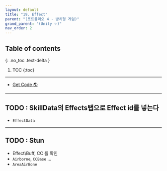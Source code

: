 ```yaml
---
layout: default
title: "19. Effect"
parent: "(포트폴리오 4 - 방치형 게임)"
grand_parent: "(Unity ✨)"
nav_order: 2
---
```


## Table of contents
{: .no_toc .text-delta }

1. TOC
{:toc}

---

* [Get Code 🌎](https://github.com/Arthur880708/Unity.IncrementalGame.Example/tree/7)

---

## TODO : SkillData의 Effects탭으로 Effect id를 넣는다

* `EffectData`

---

## TODO : Stun

* Effect\Buff, CC 를 확인
* `Airborne`, `CCBase` ...
* `AreaAirBone`


